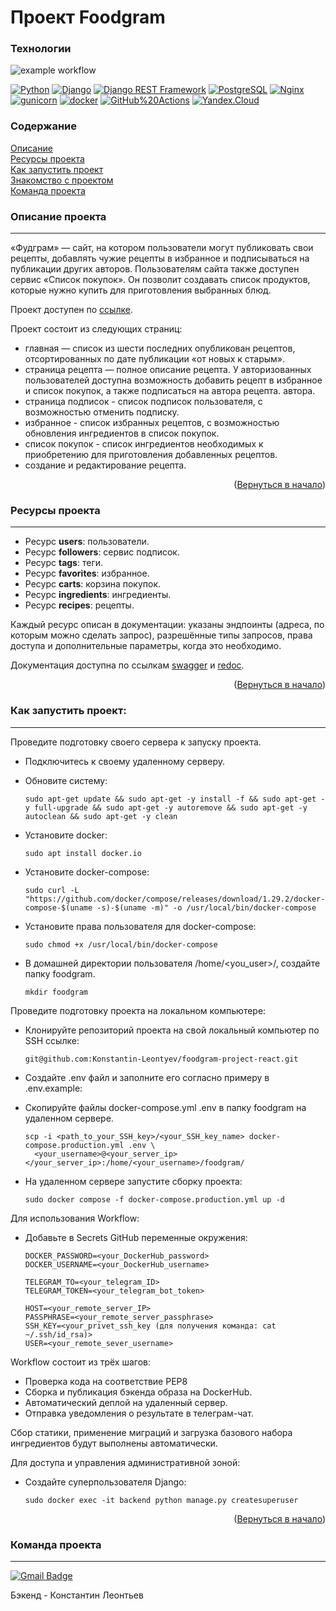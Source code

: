 # Проект Foodgram

### Технологии
![example workflow](https://github.com/Konstantin-Leontyev/foodgram-project-react/actions/workflows/foodgram.yml/badge.svg)  
  
[![Python](https://img.shields.io/badge/-Python-464646?style=flat-square&logo=Python)](https://www.python.org/)
[![Django](https://img.shields.io/badge/-Django-464646?style=flat-square&logo=Django)](https://www.djangoproject.com/)
[![Django REST Framework](https://img.shields.io/badge/-Django%20REST%20Framework-464646?style=flat-square&logo=Django%20REST%20Framework)](https://www.django-rest-framework.org/)
[![PostgreSQL](https://img.shields.io/badge/-PostgreSQL-464646?style=flat-square&logo=PostgreSQL)](https://www.postgresql.org/)
[![Nginx](https://img.shields.io/badge/-NGINX-464646?style=flat-square&logo=NGINX)](https://nginx.org/ru/)
[![gunicorn](https://img.shields.io/badge/-gunicorn-464646?style=flat-square&logo=gunicorn)](https://gunicorn.org/)
[![docker](https://img.shields.io/badge/-Docker-464646?style=flat-square&logo=docker)](https://www.docker.com/)
[![GitHub%20Actions](https://img.shields.io/badge/-GitHub%20Actions-464646?style=flat-square&logo=GitHub%20actions)](https://github.com/features/actions)
[![Yandex.Cloud](https://img.shields.io/badge/-Yandex.Cloud-464646?style=flat-square&logo=Yandex.Cloud)](https://cloud.yandex.ru/)

### Содержание

[Описание](#description)  
[Ресурсы проекта](#resorces)  
[Как запустить проект](#start)  
[Знакомство с проектом](#command)  
[Команда проекта](#team)

<a name="description"><h3>Описание проекта</h3></a>
___

«Фудграм» — сайт, на котором пользователи могут публиковать свои рецепты, добавлять чужие рецепты в избранное и подписываться на публикации других авторов. 
Пользователям сайта также доступен сервис «Список покупок». Он позволит создавать список продуктов, которые нужно купить для приготовления выбранных блюд.

Проект доступен по [ссылке](https://kkalogram.ru).

Проект состоит из следующих страниц: 
* главная — список из шести последних опубликован рецептов, отсортированных по дате публикации «от новых к старым».
* страница рецепта — полное описание рецепта. У авторизованных пользователей доступна возможность добавить рецепт в избранное и список покупок, а также подписаться на автора рецепта.
автора.
* страница подписок - список подписок пользователя, с возможностью отменить подписку.
* избранное - список избранных рецептов, с возможностью обновления ингредиентов в список покупок.
* список покупок - список ингредиентов необходимых к приобретению для приготовления добавленных рецептов.
* создание и редактирование рецепта.

<p align="right">(<a href="#description">Вернуться в начало</a>)</p>

<a name="resorces"><h3>Ресурсы проекта</h3></a>
___
* Ресурс **users**: пользователи.
* Ресурс **followers**: сервис подписок.
* Ресурс **tags**: теги.
* Ресурс **favorites**: избранное.
* Ресурс **carts**: корзина покупок.
* Ресурс **ingredients**: ингредиенты.
* Ресурс **recipes**: рецепты.

Каждый ресурс описан в документации: указаны эндпоинты (адреса, по которым можно сделать запрос), разрешённые типы запросов, права доступа и дополнительные параметры, когда это необходимо.

Документация доступна по ссылкам [swagger](https://kkalogram.ru/swagger/) и [redoc](https://kkalogram.ru/redoc/).
<p align="right">(<a href="#description">Вернуться в начало</a>)</p>

<a name="start"><h3>Как запустить проект:</h3></a>
___
Проведите подготовку своего сервера к запуску проекта.

* Подключитесь к своему удаленному серверу. 

* Обновите систему:
  
  ```angular2html
  sudo apt-get update && sudo apt-get -y install -f && sudo apt-get -y full-upgrade && sudo apt-get -y autoremove && sudo apt-get -y autoclean && sudo apt-get -y clean
  ```

* Установите docker:
  ```angular2html
  sudo apt install docker.io 
  ```

* Установите docker-compose:
  
  ```angular2html
  sudo curl -L "https://github.com/docker/compose/releases/download/1.29.2/docker-compose-$(uname -s)-$(uname -m)" -o /usr/local/bin/docker-compose
  ```

* Установите права пользователя для docker-compose:
  ```angular2html
  sudo chmod +x /usr/local/bin/docker-compose
  ```

* В домашней директории пользователя /home/<you_user>/, создайте папку foodgram.
  ```angular2html
  mkdir foodgram
  ```

Проведите подготовку проекта на локальном компьютере:

* Клонируйте репозиторий проекта на свой локальный компьютер по SSH ссылке:

  ```angular2html
  git@github.com:Konstantin-Leontyev/foodgram-project-react.git
  ```

* Создайте .env файл и заполните его согласно примеру в .env.example:

* Скопируйте файлы docker-compose.yml .env в папку foodgram на удаленном сервере.

  ```angular2html
  scp -i <path_to_your_SSH_key>/<your_SSH_key_name> docker-compose.production.yml .env \ 
    <your_username>@<your_server_ip></your_server_ip>:/home/<your_username>/foodgram/
  ```
  
* На удаленном сервере запустите сборку проекта:
  ```angular2html
  sudo docker compose -f docker-compose.production.yml up -d
  ```

Для использования Workflow:

* Добавьте в Secrets GitHub переменные окружения:

  ``` 
  DOCKER_PASSWORD=<your_DockerHub_password>
  DOCKER_USERNAME=<your_DockerHub_username>
  
  TELEGRAM_TO=<your_telegram_ID>
  TELEGRAM_TOKEN=<your_telegram_bot_token>
  
  HOST=<your_remote_server_IP>
  PASSPHRASE=<your_remote_server_passphrase>
  SSH_KEY=<your_privet_ssh_key (для получения команда: cat ~/.ssh/id_rsa)>
  USER=<your_remote_sever_username>
  ```

Workflow состоит из трёх шагов:

* Проверка кода на соответствие PEP8
* Сборка и публикация бэкенда образа на DockerHub.
* Автоматический деплой на удаленный сервер.
* Отправка уведомления о результате в телеграм-чат.

Сбор статики, применение миграций и загрузка базового набора ингредиентов будут выполнены автоматически.

Для доступа и управления административной зоной:

* Создайте суперпользователя Django:

  ```angular2html
  sudo docker exec -it backend python manage.py createsuperuser
  ```

<p align="right">(<a href="#description">Вернуться в начало</a>)</p>

<a name="team"><h3>Команда проекта</h3></a>
___

[![Gmail Badge](https://img.shields.io/badge/-K.A.Leontyev@gmail.com-c14438?style=flat&logo=Gmail&logoColor=white&link=mailto:K.A.Leontyev@gmail.com)](mailto:K.A.Leontyev@gmail.com)<p align='left'>

Бэкенд - Константин Леонтьев
